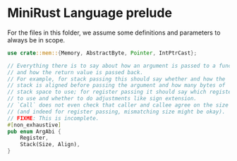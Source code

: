 # MiniRust Language prelude

For the files in this folder, we assume some definitions and parameters to always be in scope.

```rust
use crate::mem::{Memory, AbstractByte, Pointer, IntPtrCast};

// Everything there is to say about how an argument is passed to a function,
// and how the return value is passed back.
// For example, for stack passing this should say whether and how the
// stack is aligned before passing the argument and how many bytes of
// stack space to use; for register passing it should say which register
// to use and whether to do adjustments like sign extension.
// `Call` does not even check that caller and callee agree on the size
// (and indeed for register passing, mismatching size might be okay).
// FIXME: This is incomplete.
#[non_exhaustive]
pub enum ArgAbi {
    Register,
    Stack(Size, Align),
}
```

